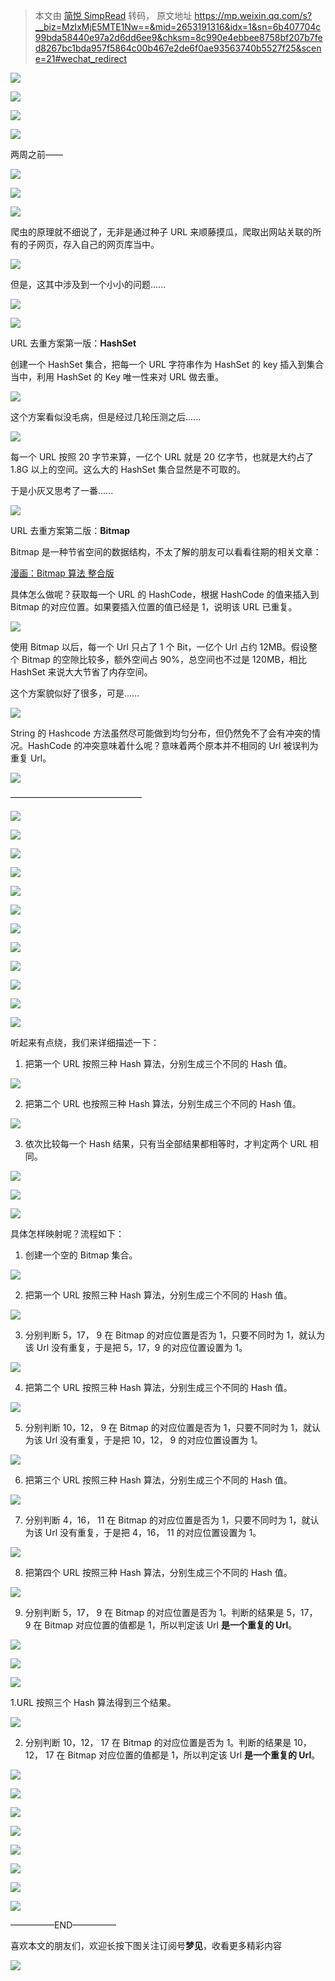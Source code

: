 > 本文由 [简悦 SimpRead](http://ksria.com/simpread/) 转码， 原文地址 https://mp.weixin.qq.com/s?__biz=MzIxMjE5MTE1Nw==&mid=2653191316&idx=1&sn=6b407704c99bda58440e97a2d6dd6ee9&chksm=8c990e4ebbee8758bf207b7fed8267bc1bda957f5864c00b467e2de6f0ae93563740b5527f25&scene=21#wechat_redirect

![](https://mmbiz.qpic.cn/mmbiz_jpg/NtO5sialJZGpk4yr81iaVE41KpY1I8nRzadmyQ2Azcv0PbQe9sB5PIiaibSA1R8Xddia1X5b2HEXGDmM2vjZeAib6DzQ/0?wx_fmt=jpeg)

![](https://mmbiz.qpic.cn/mmbiz_jpg/NtO5sialJZGpk4yr81iaVE41KpY1I8nRzaiaJ1oV4gD3BOo88gQgBib4eE5Mvmib90PuJlnbrk4nRiaPHV0iaETzdYUkg/0?wx_fmt=jpeg)

![](https://mmbiz.qpic.cn/mmbiz_jpg/NtO5sialJZGpk4yr81iaVE41KpY1I8nRzapVrIxHLxTuAg4Ml85XIYlS1pcUEgF3QBDoTGPMTF96C9XR7Vaic2xZw/0?wx_fmt=jpeg)

![](https://mmbiz.qpic.cn/mmbiz_jpg/NtO5sialJZGpk4yr81iaVE41KpY1I8nRzaqL5PUJaKucGnKBaN64Ht7FPIt9GmR0J2Nm4Ly1cOuG69VtISxpFb7A/0?wx_fmt=jpeg)

两周之前——

![](https://mmbiz.qpic.cn/mmbiz_jpg/NtO5sialJZGpk4yr81iaVE41KpY1I8nRzaB4a8ibbibIvQQvTcibFMMO4Pc4yZ65PETn6AMKiaamrOlNNSBRaa0ibsYdQ/0?wx_fmt=jpeg)

![](https://mmbiz.qpic.cn/mmbiz_jpg/NtO5sialJZGpk4yr81iaVE41KpY1I8nRzapzic5C3ZAKFrtHe4BUjUghW337DEtzf1kn3DPmTqKfTmUDkBSIHOwAA/0?wx_fmt=jpeg)

![](https://mmbiz.qpic.cn/mmbiz_jpg/NtO5sialJZGpk4yr81iaVE41KpY1I8nRzay4PydAsRu20fKCPZY8Fo1CxSN3kibicSq4NPVTkhO7s2oTXYwjic5Q2Hg/0?wx_fmt=jpeg)

爬虫的原理就不细说了，无非是通过种子 URL 来顺藤摸瓜，爬取出网站关联的所有的子网页，存入自己的网页库当中。

![](http://mmbiz.qpic.cn/mmbiz_png/NtO5sialJZGpk4yr81iaVE41KpY1I8nRzaM1OG6Iibq966iaMTrk69MLIKksU9vFx2hYdicibogAxRCVjlRRlmV2XX5A/0?wx_fmt=png)

但是，这其中涉及到一个小小的问题......

![](https://mmbiz.qpic.cn/mmbiz_jpg/NtO5sialJZGpk4yr81iaVE41KpY1I8nRzajFQiceSTnS2EkCb1dGY27mHf9zPaIVmblhsYmZ1lvK6SYRicXibfPiaoZw/0?wx_fmt=jpeg)

![](https://mmbiz.qpic.cn/mmbiz_jpg/NtO5sialJZGpk4yr81iaVE41KpY1I8nRzaek0Z5PgMCmqcUbKvrKw6G7YlAXwkWT7hMmCgU364zf5xHSWOr5icIzQ/0?wx_fmt=jpeg)

URL 去重方案第一版：**HashSet**

创建一个 HashSet 集合，把每一个 URL 字符串作为 HashSet 的 key 插入到集合当中，利用 HashSet 的 Key 唯一性来对 URL 做去重。

![](http://mmbiz.qpic.cn/mmbiz_png/NtO5sialJZGpk4yr81iaVE41KpY1I8nRzaHqsmxAqxXYN744GMFaxZIUOeiccaDLrVwMZmbLbNKRicFGKET2voEsqQ/0?wx_fmt=png)

这个方案看似没毛病，但是经过几轮压测之后......

![](https://mmbiz.qpic.cn/mmbiz_jpg/NtO5sialJZGpk4yr81iaVE41KpY1I8nRza1aQdCnSUQtGKETWHicibddOicZIq0YZuXppubPmEQzicPicM3JgXeA8Q3Dw/0?wx_fmt=jpeg)

每一个 URL 按照 20 字节来算，一亿个 URL 就是 20 亿字节，也就是大约占了 1.8G 以上的空间。这么大的 HashSet 集合显然是不可取的。

于是小灰又思考了一番......  

![](https://mmbiz.qpic.cn/mmbiz_jpg/NtO5sialJZGpk4yr81iaVE41KpY1I8nRzaicRp2VsPtBOqdqicGibTdQRjoD0ksG9zHvIJhhSCYw7NCSlj8yqTePnZw/0?wx_fmt=jpeg)

URL 去重方案第二版：**Bitmap**

Bitmap 是一种节省空间的数据结构，不太了解的朋友可以看看往期的相关文章：

[漫画：Bitmap 算法 整合版](http://mp.weixin.qq.com/s?__biz=MzIxMjE5MTE1Nw==&mid=2653191272&idx=1&sn=9bbcd172b611b455ebfc4b7fb9a6a55e&chksm=8c990eb2bbee87a486c55572a36c577a48df395e13e74314846d221cbcfd364d44c280250234&scene=21#wechat_redirect)

具体怎么做呢？获取每一个 URL 的 HashCode，根据 HashCode 的值来插入到 Bitmap 的对应位置。如果要插入位置的值已经是 1，说明该 URL 已重复。

![](http://mmbiz.qpic.cn/mmbiz_png/NtO5sialJZGoCgH1OKC9qIE4ib2peUafQibKLlfsdOEcyxfxp0WzNJmdqIBjb51huUUqHicYQQWAfzHnZ3wbWe4u9A/0?wx_fmt=png)

使用 Bitmap 以后，每一个 Url 只占了 1 个 Bit，一亿个 Url 占约 12MB。假设整个 Bitmap 的空隙比较多，额外空间占 90%，总空间也不过是 120MB，相比 HashSet 来说大大节省了内存空间。

这个方案貌似好了很多，可是......

![](https://mmbiz.qpic.cn/mmbiz_jpg/NtO5sialJZGoCgH1OKC9qIE4ib2peUafQibGZk3BfatXWUTVGuLOAZZYrVB7v2tia51vm5Aw3lgRB0e7KRCfAkDmfQ/0?wx_fmt=jpeg)

String 的 Hashcode 方法虽然尽可能做到均匀分布，但仍然免不了会有冲突的情况。HashCode 的冲突意味着什么呢？意味着两个原本并不相同的 Url 被误判为重复 Url。

![](https://mmbiz.qpic.cn/mmbiz_jpg/NtO5sialJZGoCgH1OKC9qIE4ib2peUafQibv9cJGMsPBic1HydOCvaHMRPHODWAES13Pric64UYYYWzMDb9ViaiaGnwGg/0?wx_fmt=jpeg)

———————————————

![](https://mmbiz.qpic.cn/mmbiz_jpg/NtO5sialJZGoCgH1OKC9qIE4ib2peUafQibDwBXUKzhHnbyLQJHeWriaA6PsQKdlNOsiaXkxTUg1pqqvdej7SsAHEDw/0?wx_fmt=jpeg)

![](https://mmbiz.qpic.cn/mmbiz_jpg/NtO5sialJZGq5mpPGsEEicJFQPuibnaCmia4iaZgHb4ibWotazY8UyFhmfwRudgLmcibJo6K5TgjlXgg3ATiczEJT5S2sA/0?wx_fmt=jpeg)

![](https://mmbiz.qpic.cn/mmbiz_jpg/NtO5sialJZGq5mpPGsEEicJFQPuibnaCmia4Ofb3MA1mUpW4NAfydvXr98ibDCebujk6DicA11RBTQicg3nIIwaFNPI1g/0?wx_fmt=jpeg)

![](https://mmbiz.qpic.cn/mmbiz_jpg/NtO5sialJZGq5mpPGsEEicJFQPuibnaCmia4Vc4rYvwSOPKKQHXxUN6KwcpgGPxJYiaRY7nibQa5G9zQibhf0JlpbX7cA/0?wx_fmt=jpeg)

![](https://mmbiz.qpic.cn/mmbiz_jpg/NtO5sialJZGrSfLbiakgbUG4u6MsVkzSBMFNQQgNHmE53snO6ibaib6Z7jj7GLhibPV66oHf0Qgz0uaBJAVDvFOSINA/0?wx_fmt=jpeg)

![](https://mmbiz.qpic.cn/mmbiz_jpg/NtO5sialJZGq5mpPGsEEicJFQPuibnaCmia4DyBReLGW5tM6ePibgafqf6FZFbObtMUaHDfQJ3GzhTTibNWqiaOQNGTBA/0?wx_fmt=jpeg)

![](https://mmbiz.qpic.cn/mmbiz_jpg/NtO5sialJZGq5mpPGsEEicJFQPuibnaCmia4n1Q2RdLmKBmQH2gauibiagoLz2wx6erQjgw0njGI9vx2fXia4aTrwgJxg/0?wx_fmt=jpeg)

![](https://mmbiz.qpic.cn/mmbiz_jpg/NtO5sialJZGq5mpPGsEEicJFQPuibnaCmia4Pm0OZmejicWKGmr8GMP5Cw755cCmCF3Dic5XeQ9wfo9gQrfabvFEiajRg/0?wx_fmt=jpeg)

![](https://mmbiz.qpic.cn/mmbiz_jpg/NtO5sialJZGq5mpPGsEEicJFQPuibnaCmia4MBRz9aF6ibowVHsibs5N1mtL0hoRB29ia1rYCLAtuqRFIIWUIe2uPK13Q/0?wx_fmt=jpeg)

![](https://mmbiz.qpic.cn/mmbiz_jpg/NtO5sialJZGq5mpPGsEEicJFQPuibnaCmia47iaySkuozJwpMTmXqU2K3en9TiaVK3oH3un3K4iaelByd9jFo9RMicOia0A/0?wx_fmt=jpeg)

![](https://mmbiz.qpic.cn/mmbiz_jpg/NtO5sialJZGrSfLbiakgbUG4u6MsVkzSBMrBx6icXy56rHibQ8YJC0gMiaNibIf7UEGV3EqdMwibOJibaNsThYQ1IbeQGQ/0?wx_fmt=jpeg)

![](https://mmbiz.qpic.cn/mmbiz_jpg/NtO5sialJZGrSfLbiakgbUG4u6MsVkzSBMDibicSCwxdxbqGDt8mom7SCNxAiaD6yw7picFhbCqAWfnELriartGQ14UDg/0?wx_fmt=jpeg)

听起来有点绕，我们来详细描述一下：  

1. 把第一个 URL 按照三种 Hash 算法，分别生成三个不同的 Hash 值。

![](http://mmbiz.qpic.cn/mmbiz_png/NtO5sialJZGrSfLbiakgbUG4u6MsVkzSBMfbAm9NVxGV1DbVPcoOTgDiclKfddv94hibTo7Tr3ohPOSD4nofN4CGyA/0?wx_fmt=png)

2. 把第二个 URL 也按照三种 Hash 算法，分别生成三个不同的 Hash 值。

![](http://mmbiz.qpic.cn/mmbiz_png/NtO5sialJZGrSfLbiakgbUG4u6MsVkzSBMnbiaXRB8o0o26IR5s26kAD04DSMhccCdtUAenloSlLLnSsD8iciauNysg/0?wx_fmt=png)

3. 依次比较每一个 Hash 结果，只有当全部结果都相等时，才判定两个 URL 相同。

![](http://mmbiz.qpic.cn/mmbiz_png/NtO5sialJZGrSfLbiakgbUG4u6MsVkzSBMtpW4HPlbfA7Bfxm20Ribr6QiaPqXpzlEY6ugUG0xMz9rcuAgiaibUSwuxw/0?wx_fmt=png)

![](https://mmbiz.qpic.cn/mmbiz_jpg/NtO5sialJZGrSfLbiakgbUG4u6MsVkzSBMibut4jDjVPPsGRvYq1bAlKtfMk3HUmmbhD8gDU1HekLuchc5Cfuph1w/0?wx_fmt=jpeg)

![](https://mmbiz.qpic.cn/mmbiz_jpg/NtO5sialJZGrSfLbiakgbUG4u6MsVkzSBM81p67XhK0GWfKaxY5ThmWImnhiaHStiabMGX1XRjsuEaZPUCcQUIJKWw/0?wx_fmt=jpeg)

具体怎样映射呢？流程如下：

1. 创建一个空的 Bitmap 集合。

![](http://mmbiz.qpic.cn/mmbiz_png/NtO5sialJZGrSfLbiakgbUG4u6MsVkzSBMmjfNV64MgMHjTo6Hb0mXiaEjDiba8uyc4O4dFSm42EIGncZFs8uS5ic2A/0?wx_fmt=png)

2. 把第一个 URL 按照三种 Hash 算法，分别生成三个不同的 Hash 值。

![](http://mmbiz.qpic.cn/mmbiz_png/NtO5sialJZGrSfLbiakgbUG4u6MsVkzSBMfbAm9NVxGV1DbVPcoOTgDiclKfddv94hibTo7Tr3ohPOSD4nofN4CGyA/0?wx_fmt=png)

3. 分别判断 5，17， 9 在 Bitmap 的对应位置是否为 1，只要不同时为 1，就认为该 Url 没有重复，于是把 5，17，9 的对应位置设置为 1。

![](http://mmbiz.qpic.cn/mmbiz_png/NtO5sialJZGrSfLbiakgbUG4u6MsVkzSBMLtjLP463VOCvsnSceBBf4jHyx4n5icjGibGMxiaDtvr9pIKuY8xU0tUmw/0?wx_fmt=png)

4. 把第二个 URL 按照三种 Hash 算法，分别生成三个不同的 Hash 值。

![](http://mmbiz.qpic.cn/mmbiz_png/NtO5sialJZGrSfLbiakgbUG4u6MsVkzSBMnbiaXRB8o0o26IR5s26kAD04DSMhccCdtUAenloSlLLnSsD8iciauNysg/0?wx_fmt=png)

5. 分别判断 10，12， 9 在 Bitmap 的对应位置是否为 1，只要不同时为 1，就认为该 Url 没有重复，于是把 10，12， 9 的对应位置设置为 1。

![](http://mmbiz.qpic.cn/mmbiz_png/NtO5sialJZGrSfLbiakgbUG4u6MsVkzSBMkkZn4PEicRuaYbC3zYblXO5lIqwzwhicWpwUCsokQ89rPuejMtjfEsng/0?wx_fmt=png)

6. 把第三个 URL 按照三种 Hash 算法，分别生成三个不同的 Hash 值。

![](http://mmbiz.qpic.cn/mmbiz_png/NtO5sialJZGr9qILp0KxG2GK28efZ7jmpvD90EODg3ImFgM5hZm0sU1eysOO3j4ShpXEdibicjJk2SlcywjPUdqdA/0?wx_fmt=png)

7. 分别判断 4，16， 11 在 Bitmap 的对应位置是否为 1，只要不同时为 1，就认为该 Url 没有重复，于是把 4，16， 11 的对应位置设置为 1。

![](http://mmbiz.qpic.cn/mmbiz_png/NtO5sialJZGr9qILp0KxG2GK28efZ7jmpWdftCAW7MJgyECK12TibXLWNA3cCyHcwlUjYy1shpKIzIt1X7WDKhOQ/0?wx_fmt=png)

8. 把第四个 URL 按照三种 Hash 算法，分别生成三个不同的 Hash 值。

![](http://mmbiz.qpic.cn/mmbiz_png/NtO5sialJZGrSfLbiakgbUG4u6MsVkzSBMfbAm9NVxGV1DbVPcoOTgDiclKfddv94hibTo7Tr3ohPOSD4nofN4CGyA/0?wx_fmt=png)

9. 分别判断 5，17， 9 在 Bitmap 的对应位置是否为 1。判断的结果是 5，17， 9 在 Bitmap 对应位置的值都是 1，所以判定该 Url **是一个重复的 Url**。

![](https://mmbiz.qpic.cn/mmbiz_jpg/NtO5sialJZGrSfLbiakgbUG4u6MsVkzSBMrWW2ycx2Ho3wianHgvYhFic2ibeOibRv578fw3YQTxBCYH8v95JFGM2cGw/0?wx_fmt=jpeg)

![](https://mmbiz.qpic.cn/mmbiz_jpg/NtO5sialJZGrSfLbiakgbUG4u6MsVkzSBM8TVVybw9DgPLahnibd9SE2zAibG47ALSdMmgBTjc9tVIRJocB9EPiaMDQ/0?wx_fmt=jpeg)

![](https://mmbiz.qpic.cn/mmbiz_jpg/NtO5sialJZGr9qILp0KxG2GK28efZ7jmpGhAQmW4GDGPPAclKmKuKmvOBd2pOGS1sRxribqeSvzRNheBPvWStOOQ/0?wx_fmt=jpeg)

1.URL 按照三个 Hash 算法得到三个结果。

![](http://mmbiz.qpic.cn/mmbiz_png/NtO5sialJZGr9qILp0KxG2GK28efZ7jmpspib5V85KenrqWiaiaEJibD4E4KvDDyATZkvAZVI5KzVWrECjxwsGyaibwg/0?wx_fmt=png)

2. 分别判断 10，12， 17 在 Bitmap 的对应位置是否为 1。判断的结果是 10，12， 17 在 Bitmap 对应位置的值都是 1，所以判定该 Url **是一个重复的 Url**。

![](http://mmbiz.qpic.cn/mmbiz_png/NtO5sialJZGr9qILp0KxG2GK28efZ7jmpWdftCAW7MJgyECK12TibXLWNA3cCyHcwlUjYy1shpKIzIt1X7WDKhOQ/0?wx_fmt=png)

![](https://mmbiz.qpic.cn/mmbiz_jpg/NtO5sialJZGrSfLbiakgbUG4u6MsVkzSBMkewwAbmtXCuibZTZeToylokFMQUcMFY7BPBRsATpGTopYgtWHQhDRvA/0?wx_fmt=jpeg)

![](https://mmbiz.qpic.cn/mmbiz_jpg/NtO5sialJZGrSfLbiakgbUG4u6MsVkzSBMHAAap84oiawHxh2kG2ek6gViaBhpXwzfJwbUpTZZtBMJ0e0Re9rgyEoQ/0?wx_fmt=jpeg)

![](https://mmbiz.qpic.cn/mmbiz_jpg/NtO5sialJZGrSfLbiakgbUG4u6MsVkzSBMHCZZJWowxIg0bfeOKQ9ONPe5zciarljbsqDPueYy5rEKdSKD0zrqJoQ/0?wx_fmt=jpeg)

![](https://mmbiz.qpic.cn/mmbiz_jpg/NtO5sialJZGrSfLbiakgbUG4u6MsVkzSBMj8MiaCVIbpjOqYNE0fibVNEiaHhGkPMPhlenE95nmgrDkUpJXxJP3XScw/0?wx_fmt=jpeg)

![](https://mmbiz.qpic.cn/mmbiz_jpg/NtO5sialJZGrSfLbiakgbUG4u6MsVkzSBMImHQp9Licuibfc4Fn3OicZ9OAPQ6Rsguf0wV8oN1WOAI1AhEicC3gRYMgg/0?wx_fmt=jpeg)

![](https://mmbiz.qpic.cn/mmbiz_jpg/NtO5sialJZGrSfLbiakgbUG4u6MsVkzSBMeGfwicLrJial1ibzCSr21OG4K63yOqUUcVp1dGqGunCK7zmKcwl4LtHJA/0?wx_fmt=jpeg)

![](https://mmbiz.qpic.cn/mmbiz_jpg/NtO5sialJZGrSfLbiakgbUG4u6MsVkzSBM2aibiajRZHPHKNhgib2kPP5dXibNgOr3o4RChRVkUK8iaJkwGCO3QoFVlpA/0?wx_fmt=jpeg)

—————END—————

喜欢本文的朋友们，欢迎长按下图关注订阅号**梦见**，收看更多精彩内容

![](http://mmbiz.qpic.cn/mmbiz_jpg/NtO5sialJZGoBj18gILw2hefgpNaCia1eRhNCzRx29e1DpVhicyenCic4RQibDTbzySoqqpOrmBxu7KlLZM73YDDPJg/0?wx_fmt=jpeg)